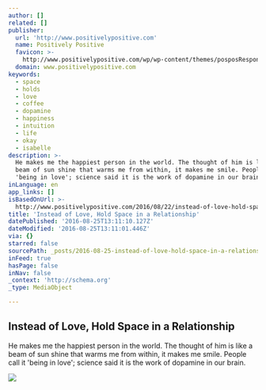 ```yaml
---
author: []
related: []
publisher:
  url: 'http://www.positivelypositive.com'
  name: Positively Positive
  favicon: >-
    http://www.positivelypositive.com/wp/wp-content/themes/posposResponsive/i/favicon.png
  domain: www.positivelypositive.com
keywords:
  - space
  - holds
  - love
  - coffee
  - dopamine
  - happiness
  - intuition
  - life
  - okay
  - isabelle
description: >-
  He makes me the happiest person in the world. The thought of him is like a
  beam of sun shine that warms me from within, it makes me smile. People call it
  'being in love'; science said it is the work of dopamine in our brain.
inLanguage: en
app_links: []
isBasedOnUrl: >-
  http://www.positivelypositive.com/2016/08/22/instead-of-love-hold-space-in-a-relationship/
title: 'Instead of Love, Hold Space in a Relationship'
datePublished: '2016-08-25T13:11:10.127Z'
dateModified: '2016-08-25T13:11:01.446Z'
via: {}
starred: false
sourcePath: _posts/2016-08-25-instead-of-love-hold-space-in-a-relationship.md
inFeed: true
hasPage: false
inNav: false
_context: 'http://schema.org'
_type: MediaObject

---
```

<article style=""><h1>Instead of Love, Hold Space in a Relationship</h1><p>He makes me the happiest person in the world. The thought of him is like a beam of sun shine that warms me from within, it makes me smile. People call it 'being in love'; science said it is the work of dopamine in our brain.</p><img src="http://www.positivelypositive.com/wp/wp-content/uploads/2016/08/Instead-of-Love-Hold-Space-in-a-Relationship-654x436.jpg" /></article>